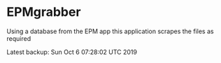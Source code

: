 # EPMgrabber
Using a database from the EPM app this application scrapes the files as required


Latest backup: Sun Oct 6 07:28:02 UTC 2019
